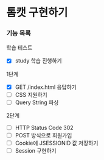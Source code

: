 # 톰캣 구현하기

### 기능 목록

학습 테스트
- [x] study 학습 진행하기

1단계
- [x] GET /index.html 응답하기
- [ ] CSS 지원하기
- [ ] Query String 파싱

2단계
- [ ] HTTP Status Code 302
- [ ] POST 방식으로 회원가입
- [ ] Cookie에 JSESSIONID 값 저장하기
- [ ] Session 구현하기
